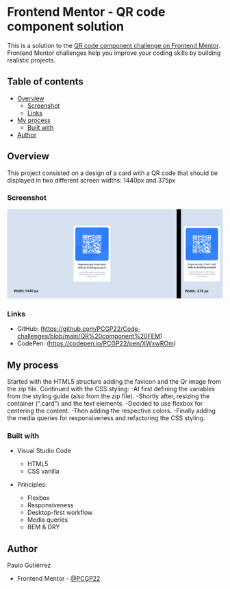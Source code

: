 # Frontend Mentor - QR code component solution

This is a solution to the [QR code component challenge on Frontend Mentor](https://www.frontendmentor.io/challenges/qr-code-component-iux_sIO_H). Frontend Mentor challenges help you improve your coding skills by building realistic projects. 

## Table of contents

- [Overview](#overview)
  - [Screenshot](#screenshot)
  - [Links](#links)
- [My process](#my-process)
  - [Built with](#built-with)
- [Author](#author)

## Overview

This project consisted on a design of a card with a QR code that should be displayed in two different screen widths: 1440px and 375px

### Screenshot

![](./images/Qr__screenshot.jpg)


### Links

- GitHub: (https://github.com/PCGP22/Code-challenges/blob/main/QR%20component%20FEM)
- CodePen: (https://codepen.io/PCGP22/pen/XWxwROm)

## My process

Started with the HTML5 structure adding the favicon and the Qr image from the zip file.
Continued with the CSS styling:
-At first defining the variables from the styling guide (also from the zip file).
-Shortly after, resizing the container (".card") and the text elements.
-Decided to use flexbox for centering the content.
-Then adding the respective colors.
-Finally adding the media queries for responsiveness and refactoring the CSS styling.

### Built with

- Visual Studio Code
  - HTML5
  - CSS vanilla

- Principles:
  - Flexbox
  - Responsiveness
  - Desktop-first workflow
  - Media queries
  - BEM & DRY

## Author

Paulo Gutiérrez

- Frontend Mentor - [@PCGP22](https://www.frontendmentor.io/profile/PCGP22)
